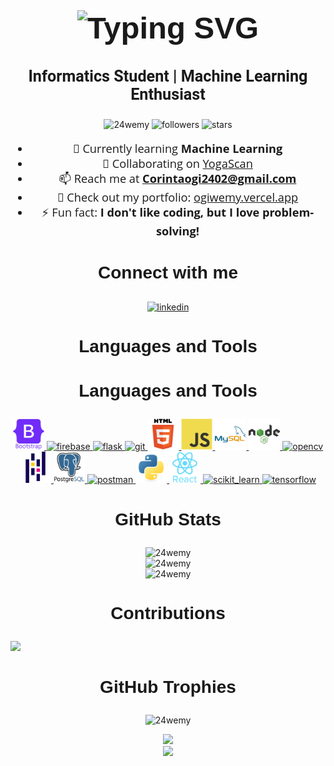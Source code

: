 <h1 align="center" style="font-size: 3.5em; font-family: 'Montserrat', sans-serif;">
  <img src="https://readme-typing-svg.herokuapp.com?font=Montserrat&size=40&duration=3000&pause=1000&color=2196F3&center=true&vCenter=true&width=500&lines=Hi+👋,+I'm+Ogi+WEmy;Welcome+to+my+profile!" alt="Typing SVG" />
</h1>

<h3 align="center" style="font-size: 1.8em; font-family: 'Roboto', sans-serif;">Informatics Student | Machine Learning Enthusiast</h3>

<p align="center">
  <img src="https://komarev.com/ghpvc/?username=24wemy&label=Profile%20views&color=0e75b6&style=for-the-badge" alt="24wemy" />
  <img src="https://img.shields.io/github/followers/24wemy?style=for-the-badge" alt="followers" />
  <img src="https://img.shields.io/github/stars/24wemy?style=for-the-badge" alt="stars" />
</p>

<div align="center" style="font-size: 1.3em; font-family: 'Open Sans', sans-serif;">

- 🌱 Currently learning **Machine Learning**
- 👯 Collaborating on [YogaScan](https://github.com/Yogascan)
- 📫 Reach me at **Corintaogi2402@gmail.com**
- 📄 Check out my portfolio: [ogiwemy.vercel.app](https://ogiwemy.vercel.app/)
- ⚡ Fun fact: **I don't like coding, but I love problem-solving!**

</div>

<h3 align="center" style="font-size: 2em; font-family: 'Poppins', sans-serif;">Connect with me</h3>
<p align="center">
  <a href="https://www.linkedin.com/in/ogi-wemy-corinta-045767261/" target="blank"><img align="center" src="https://raw.githubusercontent.com/rahuldkjain/github-profile-readme-generator/master/src/images/icons/Social/linked-in-alt.svg" alt="linkedin" height="40" width="50" /></a>
</p>

<h3 align="center" style="font-size: 2em; font-family: 'Poppins', sans-serif;">Languages and Tools</h3>
<h3 align="center" style="font-size: 2em; font-family: 'Poppins', sans-serif;">Languages and Tools</h3>
<p align="center">
  <a href="https://getbootstrap.com" target="_blank" rel="noreferrer">
    <img src="https://raw.githubusercontent.com/devicons/devicon/master/icons/bootstrap/bootstrap-plain-wordmark.svg" alt="bootstrap" width="50" height="50"/>
  </a>
  <a href="https://firebase.google.com/" target="_blank" rel="noreferrer">
    <img src="https://www.vectorlogo.zone/logos/firebase/firebase-icon.svg" alt="firebase" width="50" height="50"/>
  </a>
  <a href="https://flask.palletsprojects.com/" target="_blank" rel="noreferrer">
    <img src="https://www.vectorlogo.zone/logos/pocoo_flask/pocoo_flask-icon.svg" alt="flask" width="50" height="50"/>
  </a>
  <a href="https://git-scm.com/" target="_blank" rel="noreferrer">
    <img src="https://www.vectorlogo.zone/logos/git-scm/git-scm-icon.svg" alt="git" width="50" height="50"/>
  </a>
  <a href="https://www.w3.org/html/" target="_blank" rel="noreferrer">
    <img src="https://raw.githubusercontent.com/devicons/devicon/master/icons/html5/html5-original-wordmark.svg" alt="html5" width="50" height="50"/>
  </a>
  <a href="https://developer.mozilla.org/en-US/docs/Web/JavaScript" target="_blank" rel="noreferrer">
    <img src="https://raw.githubusercontent.com/devicons/devicon/master/icons/javascript/javascript-original.svg" alt="javascript" width="50" height="50"/>
  </a>
  <a href="https://www.mysql.com/" target="_blank" rel="noreferrer">
    <img src="https://raw.githubusercontent.com/devicons/devicon/master/icons/mysql/mysql-original-wordmark.svg" alt="mysql" width="50" height="50"/>
  </a>
  <a href="https://nodejs.org" target="_blank" rel="noreferrer">
    <img src="https://raw.githubusercontent.com/devicons/devicon/master/icons/nodejs/nodejs-original-wordmark.svg" alt="nodejs" width="50" height="50"/>
  </a>
  <a href="https://opencv.org/" target="_blank" rel="noreferrer">
    <img src="https://www.vectorlogo.zone/logos/opencv/opencv-icon.svg" alt="opencv" width="50" height="50"/>
  </a>
  <a href="https://pandas.pydata.org/" target="_blank" rel="noreferrer">
    <img src="https://raw.githubusercontent.com/devicons/devicon/2ae2a900d2f041da66e950e4d48052658d850630/icons/pandas/pandas-original.svg" alt="pandas" width="50" height="50"/>
  </a>
  <a href="https://www.postgresql.org" target="_blank" rel="noreferrer">
    <img src="https://raw.githubusercontent.com/devicons/devicon/master/icons/postgresql/postgresql-original-wordmark.svg" alt="postgresql" width="50" height="50"/>
  </a>
  <a href="https://postman.com" target="_blank" rel="noreferrer">
    <img src="https://www.vectorlogo.zone/logos/getpostman/getpostman-icon.svg" alt="postman" width="50" height="50"/>
  </a>
  <a href="https://www.python.org" target="_blank" rel="noreferrer">
    <img src="https://raw.githubusercontent.com/devicons/devicon/master/icons/python/python-original.svg" alt="python" width="50" height="50"/>
  </a>
  <a href="https://reactjs.org/" target="_blank" rel="noreferrer">
    <img src="https://raw.githubusercontent.com/devicons/devicon/master/icons/react/react-original-wordmark.svg" alt="react" width="50" height="50"/>
  </a>
  <a href="https://scikit-learn.org/" target="_blank" rel="noreferrer">
    <img src="https://upload.wikimedia.org/wikipedia/commons/0/05/Scikit_learn_logo_small.svg" alt="scikit_learn" width="50" height="50"/>
  </a>
  <a href="https://www.tensorflow.org" target="_blank" rel="noreferrer">
    <img src="https://www.vectorlogo.zone/logos/tensorflow/tensorflow-icon.svg" alt="tensorflow" width="50" height="50"/>
  </a>
</p>

<h3 align="center" style="font-size: 2em; font-family: 'Poppins', sans-serif;">GitHub Stats</h3>

<div align="center">
  <img src="https://github-readme-stats.vercel.app/api/top-langs?username=24wemy&show_icons=true&locale=en&layout=compact&theme=radical&hide_border=true&bg_color=0D1117" alt="24wemy" />
</div>

<div align="center">
  <img src="https://github-readme-stats.vercel.app/api?username=24wemy&show_icons=true&locale=en&theme=radical&hide_border=true&bg_color=0D1117" alt="24wemy" />
</div>

<div align="center">
  <img src="https://github-readme-streak-stats.herokuapp.com/?user=24wemy&theme=radical&hide_border=true&background=0D1117" alt="24wemy" />
</div>

<h3 align="center" style="font-size: 2em; font-family: 'Poppins', sans-serif;">Contributions</h3>
<img src="https://github-readme-activity-graph.vercel.app/graph?username=24wemy&bg_color=0D1117&color=5BCDEC&line=5BCDEC&point=FFFFFF&hide_border=true" />

<h3 align="center" style="font-size: 2em; font-family: 'Poppins', sans-serif;">GitHub Trophies</h3>
<p align="center">
  <img src="https://github-profile-trophy.vercel.app/?username=24wemy&theme=radical&no-frame=true&no-bg=false&margin-w=4" alt="24wemy" />
</p>

<div align="center">
  <img src="https://quotes-github-readme.vercel.app/api?type=horizontal&theme=radical" />
</div>

<div align="center">
  <img src="https://github.com/24wemy/24wemy/blob/output/github-contribution-grid-snake.svg" />
</div>
